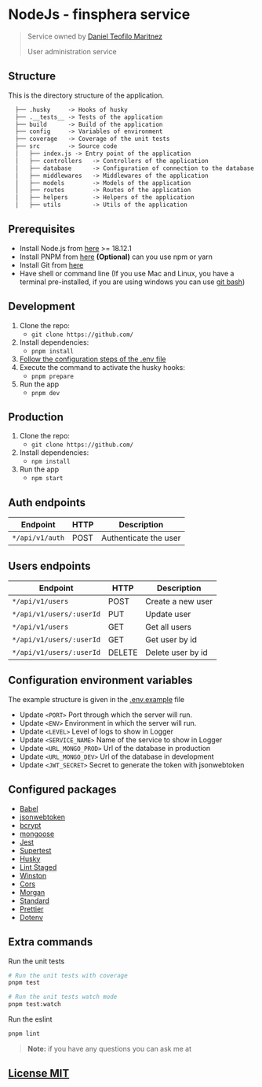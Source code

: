 # NodeJs - finsphera service

> Service owned by [Daniel Teofilo Maritnez](https://github.com/)
>
> User administration service

## Structure

This is the directory structure of the application.

```txt
  ├── .husky     -> Hooks of husky
  ├── .__tests__ -> Tests of the application
  ├── build      -> Build of the application
  ├── config     -> Variables of environment
  ├── coverage   -> Coverage of the unit tests
  ├── src        -> Source code
  │   ├── index.js -> Entry point of the application
  │   ├── controllers   -> Controllers of the application
  │   ├── database      -> Configuration of connection to the database
  │   ├── middlewares   -> Middlewares of the application
  │   ├── models        -> Models of the application
  │   ├── routes        -> Routes of the application
  │   ├── helpers       -> Helpers of the application
  │   ├── utils         -> Utils of the application
```

## Prerequisites

- Install Node.js from [here](http://nodejs.org) >= 18.12.1
- Install PNPM from [here](https://pnpm.io/es/installation) **(Optional)** can you use npm or yarn
- Install Git from [here](https://git-scm.com/downloads)
- Have shell or command line (If you use Mac and Linux, you have a terminal pre-installed, if you are using windows you can use [git bash](https://git-scm.com/downloads))

## Development

1. Clone the repo:
   - `git clone https://github.com/`
2. Install dependencies:
   - `pnpm install`
3. [Follow the configuration steps of the .env file](#configuration-environment-variables)
4. Execute the command to activate the husky hooks:
   - `pnpm prepare`
5. Run the app
   - `pnpm dev`

## Production

1. Clone the repo:
   - `git clone https://github.com/`
2. Install dependencies:
   - `npm install`
3. Run the app
   - `npm start`

## Auth endpoints

| Endpoint        | HTTP | Description           |
| --------------- | ---- | --------------------- |
| `*/api/v1/auth` | POST | Authenticate the user |

## Users endpoints

| Endpoint                 | HTTP   | Description       |
| ------------------------ | ------ | ----------------- |
| `*/api/v1/users`         | POST   | Create a new user |
| `*/api/v1/users/:userId` | PUT    | Update user       |
| `*/api/v1/users`         | GET    | Get all users     |
| `*/api/v1/users/:userId` | GET    | Get user by id    |
| `*/api/v1/users/:userId` | DELETE | Delete user by id |

## Configuration environment variables

The example structure is given in the [.env.example](.env.example) file

- Update `<PORT>` Port through which the server will run.
- Update `<ENV>` Environment in which the server will run.
- Update `<LEVEL>` Level of logs to show in Logger
- Update `<SERVICE_NAME>` Name of the service to show in Logger
- Update `<URL_MONGO_PROD>` Url of the database in production
- Update `<URL_MONGO_DEV>` Url of the database in development
- Update `<JWT_SECRET>` Secret to generate the token with jsonwebtoken

## Configured packages

- [Babel](https://babeljs.io/)
- [jsonwebtoken](https://jwt.io/)
- [bcrypt](https://www.npmjs.com/package/bcrypt)
- [mongoose](https://mongoosejs.com/)
- [Jest](https://jestjs.io/)
- [Supertest](https://www.npmjs.com/package/supertest)
- [Husky](https://typicode.github.io/husky/#/)
- [Lint Staged](https://github.com/okonet/lint-staged)
- [Winston](https://www.npmjs.com/package/winston)
- [Cors](https://www.npmjs.com/package/cors)
- [Morgan](https://www.npmjs.com/package/morgan)
- [Standard](https://standardjs.com/)
- [Prettier](https://prettier.io/)
- [Dotenv](https://www.npmjs.com/package/dotenv)

## Extra commands

Run the unit tests

```bash
# Run the unit tests with coverage
pnpm test

# Run the unit tests watch mode
pnpm test:watch
```

Run the eslint

```bash
pnpm lint
```

> **Note:** if you have any questions you can ask me at

## [License MIT](LICENSE)
